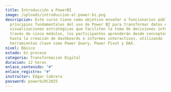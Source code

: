 ```yaml
---
title: Introducción a PowerBI
image: /uploads/introduccion-al-power-bi.png
descripcion: Este curso tiene como objetivo enseñar a funcionarios públicos los
  principios fundamentales del uso de Power BI para transformar datos en
  visualizaciones estratégicas que faciliten la toma de decisiones informadas. A
  través de cinco módulos, los participantes aprenderán desde conceptos básicos
  hasta la creación de dashboards e informes interactivos, utilizando
  herramientas clave como Power Query, Power Pivot y DAX.
nivel: Básico
estado: En proceso
categoria: Transformación Digital
duracion: 12 horas
enlace_contenido: "#"
enlace_registro: "#"
instructor: Édgar Cabrera
password: powerbiRC2025
---
```

